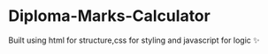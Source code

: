 # Diploma-Marks-Calculator

Built using html for structure,css for styling and javascript for logic ✨
